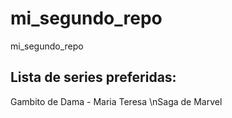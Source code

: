 # mi_segundo_repo
mi_segundo_repo

## Lista de series preferidas:

Gambito de Dama - Maria Teresa
\nSaga de Marvel
